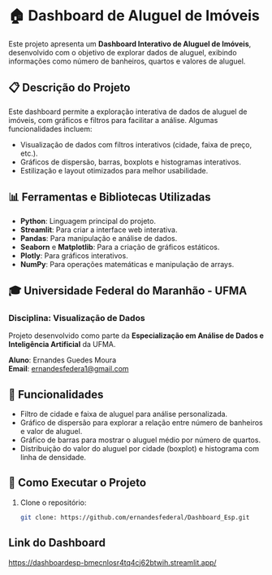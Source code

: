 # 🏠 Dashboard de Aluguel de Imóveis

Este projeto apresenta um **Dashboard Interativo de Aluguel de Imóveis**, desenvolvido com o objetivo de explorar dados de aluguel, exibindo informações como número de banheiros, quartos e valores de aluguel.

## 📋 Descrição do Projeto

Este dashboard permite a exploração interativa de dados de aluguel de imóveis, com gráficos e filtros para facilitar a análise. Algumas funcionalidades incluem:
- Visualização de dados com filtros interativos (cidade, faixa de preço, etc.).
- Gráficos de dispersão, barras, boxplots e histogramas interativos.
- Estilização e layout otimizados para melhor usabilidade.

## 📊 Ferramentas e Bibliotecas Utilizadas

- **Python**: Linguagem principal do projeto.
- **Streamlit**: Para criar a interface web interativa.
- **Pandas**: Para manipulação e análise de dados.
- **Seaborn** e **Matplotlib**: Para a criação de gráficos estáticos.
- **Plotly**: Para gráficos interativos.
- **NumPy**: Para operações matemáticas e manipulação de arrays.

## 🎓 Universidade Federal do Maranhão - UFMA
###  **Disciplina**: Visualização de Dados

Projeto desenvolvido como parte da **Especialização em Análise de Dados e Inteligência Artificial** da UFMA.

**Aluno**: Ernandes Guedes Moura  
**Email**: [ernandesfedera1@gmail.com](mailto:ernandesfedera1@gmail.com)

## 📝 Funcionalidades

- Filtro de cidade e faixa de aluguel para análise personalizada.
- Gráfico de dispersão para explorar a relação entre número de banheiros e valor de aluguel.
- Gráfico de barras para mostrar o aluguel médio por número de quartos.
- Distribuição do valor do aluguel por cidade (boxplot) e histograma com linha de densidade.

## 🚀 Como Executar o Projeto

1. Clone o repositório:
   ```bash
   git clone: https://github.com/ernandesfederal/Dashboard_Esp.git
 ## Link do Dashboard
https://dashboardesp-bmecnlosr4tq4cj62btwih.streamlit.app/
